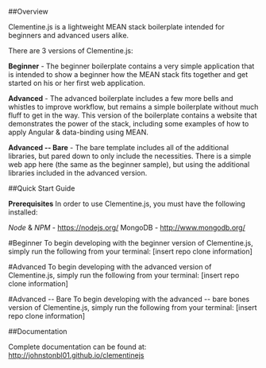 ##Overview

Clementine.js is a lightweight MEAN stack boilerplate intended for beginners and advanced users alike. 

There are 3 versions of Clementine.js:

**Beginner** - The beginner boilerplate contains a very simple application that is intended to show a beginner how the MEAN stack fits together and get started on his or her first web application.

**Advanced** - The advanced boilerplate includes a few more bells and whistles to improve workflow, but remains a simple boilerplate without much fluff to get in the way. This version of the boilerplate contains a website that demonstrates the power of the stack, including some examples of how to apply Angular & data-binding using MEAN.

**Advanced -- Bare** - The bare template includes all of the additional libraries, but pared down to only include the necessities. There is a simple web app here (the same as the beginner sample), but using the additional libraries included in the advanced version.

##Quick Start Guide

**Prerequisites**
In order to use Clementine.js, you must have the following installed:

_Node_ & _NPM_ - https://nodejs.org/
MongoDB - http://www.mongodb.org/

#Beginner
To begin developing with the beginner version of Clementine.js, simply run the following from your terminal:
[insert repo clone information]

#Advanced
To begin developing with the advanced version of Clementine.js, simply run the following from your terminal:
[insert repo clone information]

#Advanced -- Bare
To begin developing with the advanced -- bare bones version of Clementine.js, simply run the following from your terminal:
[insert repo clone information]

##Documentation

Complete documentation can be found at: http://johnstonbl01.github.io/clementinejs